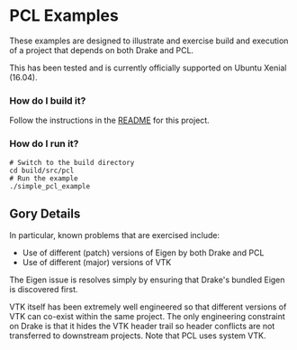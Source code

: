 # PCL Examples

These examples are designed to illustrate and exercise build and execution of a project that depends
on both Drake and PCL. 

This has been tested and is currently officially supported on Ubuntu Xenial (16.04).

### How do I build it?

Follow the instructions in the [README](../../README.md) for this project.

### How do I run it?

```
# Switch to the build directory
cd build/src/pcl
# Run the example
./simple_pcl_example
```

## Gory Details

In particular, known problems that are exercised include:

* Use of different (patch) versions of Eigen by both Drake and PCL
* Use of different (major) versions of VTK

The Eigen issue is resolves simply by ensuring that Drake's bundled Eigen is discovered first.

VTK itself has been extremely well engineered so that different versions of VTK can co-exist
within the same project. The only engineering constraint on Drake is that it hides the VTK header
trail so header conflicts are not transferred to downstream projects. Note that PCL uses system VTK.


